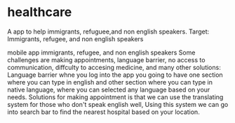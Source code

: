 # healthcare
A app to help immigrants, refuguee,and non english speakers.
Target: Immigrants, refugee, and non english speakers

mobile app
immigrants, refugee, and non english speakers
Some challenges are making appointments, language barrier, no access to communication, diffculty to accesing medicine, and many other
solutions: Language barrier whne you log into the app you going to have one section where you can type in english and other section where you can type in native language, where you can selected any language based on your needs. Solutions for making appointment is that we can use the translating system for those who don't speak english well, Using this system we can go into search bar to find the nearest hospital based on your location.
